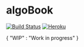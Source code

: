 # algoBook

[![Build Status](https://travis-ci.com/poush/algoBook.svg?token=tNsu9vMfCyiwzjXGw7UL&branch=master)](https://travis-ci.org/poush/algoBook)
[![Heroku](https://heroku-badge.herokuapp.com/?app=algobook)](http://algobook.herokuapp.com)


{ "WIP" : "Work in progress" }
